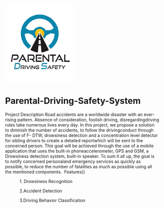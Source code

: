 ![Test Image 4](https://github.com/danielkalalian33/-Parental-Driving-Safety-System/blob/master/image/last%20logo.png)
# Parental-Driving-Safety-System
Project Description
Road accidents are a worldwide disaster with an ever-rising pattern.  Absence of consideration, foolish driving, disregardingdriving rules take numerous lives every day. In this project, we propose a solution to diminish the number of accidents, to follow the drivingconduct through the use of F- DTW, drowsiness detection and a concentration level detector for sibling drivers to create a detailed reportwhich will be sent to the concerned person. This goal will be achieved through the use of a mobile application that uses the built-in phoneaccelerometer, GPS and GSM, a Drowsiness detection system, built-in speaker.  To sum it all up, the goal is to notify concerned personaland emergency services as quickly as possible, to reduce the number of fatalities as much as possible using all the mentioned components.
 Features()

            1. Drowsiness Recognition

            2.Accident Detection

            3.Driving Behavior Classification
